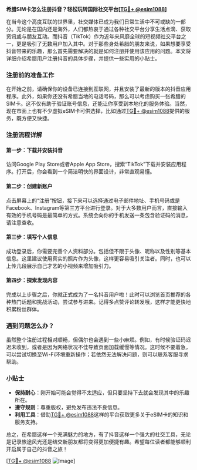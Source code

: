 **希腊SIM卡怎么注册抖音？轻松玩转国际社交平台[[TG💪+ @esim1088](https://t.me/s/esim1088)]**

在当今这个高度互联的世界里，社交媒体已成为我们日常生活中不可或缺的一部分。无论是在国内还是海外，人们都热衷于通过各种社交平台分享生活点滴、获取资讯或与朋友互动。而抖音（TikTok）作为近年来风靡全球的短视频社交平台之一，更是吸引了无数用户加入其中。对于那些身处希腊的朋友来说，如果想要享受抖音带来的乐趣，那么首先需要解决的就是如何注册并使用该应用的问题。本文将详细介绍希腊用户注册抖音的具体步骤，并提供一些实用的小贴士。

### 注册前的准备工作

在开始之前，请确保你的设备已连接到互联网，并且安装了最新的版本的抖音应用程序。此外，如果你还没有希腊当地的电话号码，那么可以考虑购买一张希腊的SIM卡。这不仅有助于验证账号信息，还能让你享受到本地化的服务体验。当然，现在市面上也有不少虚拟eSIM卡可供选择，比如通过[TG💪+ @esim1088](https://t.me/s/esim1088)提供的服务，既方便又快捷。

### 注册流程详解

#### 第一步：下载并安装抖音

访问Google Play Store或者Apple App Store，搜索“TikTok”下载并安装应用程序。打开后，你会看到一个简洁明快的界面设计，非常直观易懂。

#### 第二步：创建新账户

点击屏幕上的“注册”按钮，接下来可以选择通过电子邮件地址、手机号码或是Facebook、Instagram等第三方平台进行登录。对于大多数用户而言，直接输入有效的手机号码是最简单的方式。系统会向你的手机发送一条包含验证码的消息，请注意查收。

#### 第三步：填写个人信息

成功登录后，你需要完善个人资料部分。包括但不限于头像、昵称以及性别等基本信息。这里建议使用真实的照片作为头像，这样更容易吸引关注者。同时，也可以上传几段展示自己才艺的小视频来增加吸引力。

#### 第四步：探索发现内容

完成以上步骤之后，你就正式成为了一名抖音用户啦！此时可以浏览首页推荐的各种热门话题和挑战活动，尝试参与进来。记得多点赞评论转发哦，这样才能更快地积累粉丝群体。

### 遇到问题怎么办？

虽然整个注册过程相对顺畅，但偶尔也会遇到一些小麻烦。例如，有时候验证码迟迟未收到，或者是因为网络状况不佳导致页面加载缓慢等情况。这时候不要着急，可以尝试切换至Wi-Fi环境重新操作；若依然无法解决问题，则可以联系客服寻求帮助。

### 小贴士

- **保持耐心**：刚开始可能会觉得不太适应，但只要坚持下去就会发现其中的乐趣所在。
- **遵守规则**：尊重版权，避免发布违法不良信息。
- **利用工具**：借助[TG💪+ @esim1088](https://t.me/s/esim1088)这样的平台获取更多关于eSIM卡的知识和服务支持。

总之，在希腊这样一个充满魅力的地方，有了抖音这样一个强大的社交工具，无论是记录旅途风光还是结交新朋友都将变得更加便捷有趣。希望每位读者都能够顺利开启属于自己的抖音之旅！

[[TG💪+ @esim1088](https://t.me/s/esim1088) ![Image](https://i.postimg.cc/4NQfJmqS/Snipaste-2025-05-13-00-14-12.png)]